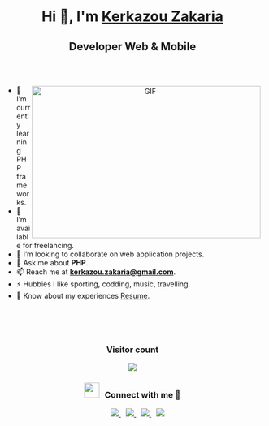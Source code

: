 <h1 align="center">Hi 👋, I'm <a href="" target="blank">
Kerkazou Zakaria</a></h1>
<h2 align="center">Developer Web & Mobile</h3>

<br><br>

<a target="_blank" align="center">
  <img align="right" top="500" height="300" width="450" alt="GIF" src="https://media.giphy.com/media/SWoSkN6DxTszqIKEqv/giphy.gif">
</a>

+ 🌱 I’m currently learning PHP frameworks.
+ 🤝 I’m available for freelancing.
+ 👯 I’m looking to collaborate on web application projects.
+ 💬 Ask me about **PHP**.
+ 📫 Reach me at **kerkazou.zakaria@gmail.com**.
+ ⚡ Hubbies I like sporting, codding, music, travelling.
+ 📄 Know about my experiences <a href="https://github.com/kerkazou" target="blank">Resume</a>.

<br/><br/><br/>

<div align="center">
<h3>Visitor count</h3>
<img src="https://profile-counter.glitch.me/kerkazou/count.svg" />
<h3 align="center">
	<img src="https://media.giphy.com/media/iY8CRBdQXODJSCERIr/giphy.gif" width="30" height="30" style="margin-right: 10px;">Connect with me 🤝 
</h3>
	
<div align="center"  class="icons-social" style="margin-left: 10px;">
	<a style="margin-left: 10px;"  target="_blank" href="https://www.linkedin.com/in/kerkazou-zakaria-591768230/">
		<img src="https://img.icons8.com/doodle/40/000000/linkedin--v2.png">
	 </a>
	 <a style="margin-left: 10px;" target="_blank" href="https://instagram.com/kerkazou_zakaria">
		<img src="https://img.icons8.com/doodle/40/000000/instagram-new--v2.png">
	 </a>
        <a style="margin-left: 10px;" target="_blank" href="https://github.com/kerkazou">
		<img src="https://img.icons8.com/doodle/40/000000/github--v1.png">
	 </a>
	 <a style="margin-left: 10px;" target="_blank" href="https://twitter.com/kerkazou">
		<img src="https://img.icons8.com/doodle/1x/twitter-squared--v2.png" >
	 </a>
</div>
</div>
